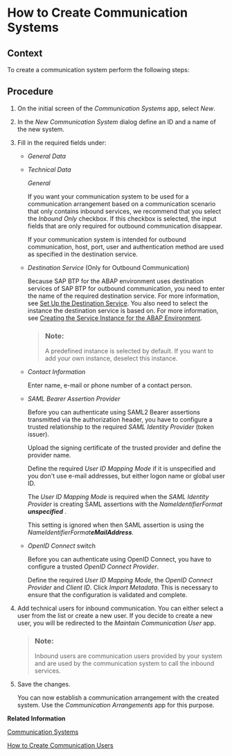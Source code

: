 <!-- loioc2234acd55774ebcbedb66744199273e -->

# How to Create Communication Systems



<a name="loioc2234acd55774ebcbedb66744199273e__HowToCreateCommSystems_context"/>

## Context

To create a communication system perform the following steps:



<a name="loioc2234acd55774ebcbedb66744199273e__HowToCreateCommSystems_steps"/>

## Procedure

1.  On the initial screen of the *Communication Systems* app, select *New*.

2.  In the *New Communication System* dialog define an ID and a name of the new system.

3.  Fill in the required fields under:

    -   *General Data*
    -   *Technical Data* 

        *General*

        If you want your communication system to be used for a communication arrangement based on a communication scenario that only contains inbound services, we recommend that you select the *Inbound Only* checkbox. If this checkbox is selected, the input fields that are only required for outbound communication disappear.

        If your communication system is intended for outbound communication, host, port, user and authentication method are used as specified in the destination service.

    -   *Destination Service* \(Only for Outbound Communication\)

        Because SAP BTP for the ABAP environment uses destination services of SAP BTP for outbound communication, you need to enter the name of the required destination service. For more information, see [Set Up the Destination Service](https://help.sap.com/viewer/65de2977205c403bbc107264b8eccf4b/Cloud/en-US/3fa7934f5a714bf88d8490958211382f.html). You also need to select the instance the destination service is based on. For more information, see [Creating the Service Instance for the ABAP Environment](https://help.sap.com/viewer/a96b1df8525f41f79484717368e30626/Cloud/en-US/50b32f144e184154987a06e4b55ce447.html).

        > ### Note:  
        > A predefined instance is selected by default. If you want to add your own instance, deselect this instance.

    -   *Contact Information*

        Enter name, e-mail or phone number of a contact person.

    -   *SAML Bearer Assertion Provider*

        Before you can authenticate using SAML2 Bearer assertions transmitted via the authorization header, you have to configure a trusted relationship to the required *SAML Identity Provider* \(token issuer\).

        Upload the signing certificate of the trusted provider and define the provider name.

        Define the required *User ID Mapping Mode* if it is unspecified and you don't use e-mail addresses, but either logon name or global user ID.

        The *User ID Mapping Mode* is required when the *SAML Identity Provider* is creating SAML assertions with the *NameIdentifierFormat* ***unspecified*** .

        This setting is ignored when then SAML assertion is using the *NameIdentifierFormat****eMailAddress***.

    -   *OpenID Connect* switch

        Before you can authenticate using OpenID Connect, you have to configure a trusted *OpenID Connect Provider*.

        Define the required *User ID Mapping Mode*, the *OpenID Connect Provider* and *Client ID*. Click *Import Metadata*. This is necessary to ensure that the configuration is validated and complete.


4.  Add technical users for inbound communication. You can either select a user from the list or create a new user. If you decide to create a new user, you will be redirected to the *Maintain Communication User* app.

    > ### Note:  
    > Inbound users are communication users provided by your system and are used by the communication system to call the inbound services.

5.  Save the changes.

    You can now establish a communication arrangement with the created system. Use the *Communication Arrangements* app for this purpose.


**Related Information**  


[Communication Systems](communication-systems-15663c1.md "You can use this app to create communication systems. Communication systems are created to enable the communication among different systems.")



[How to Create Communication Users](how-to-create-communication-users-0377ade.md "")

